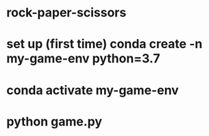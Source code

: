 # rock-paper-scissors

# set up (first time) conda create -n my-game-env python=3.7
# conda activate my-game-env

# python game.py